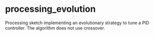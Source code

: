 # processing_evolution

Processing sketch implementing an evolutionary strategy to tune a PID controller. The algorithm does not use crossover.
